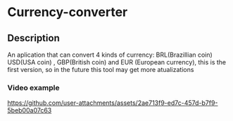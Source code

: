 # Currency-converter

## Description

An aplication that can convert 4 kinds of currency: BRL(Brazillian coin) USD(USA coin) , GBP(British coin) and EUR (European currency), this is the first version, so in the future this tool may get more atualizations

### Video example



https://github.com/user-attachments/assets/2ae713f9-ed7c-457d-b7f9-5beb00a07c63

